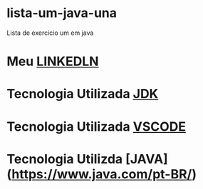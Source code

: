 # lista-um-java-una
Lista de exercício um em java
#  Meu [LINKEDLN](https://www.linkedin.com/in/maria-clara-marques-lino-65414026a)
# Tecnologia Utilizada [JDK](https://www.oracle.com/br/java/technologies/downloads/)
# Tecnologia Utilizada [VSCODE](https://code.visualstudio.com/)
# Tecnologia Utilizda [JAVA] (https://www.java.com/pt-BR/)


